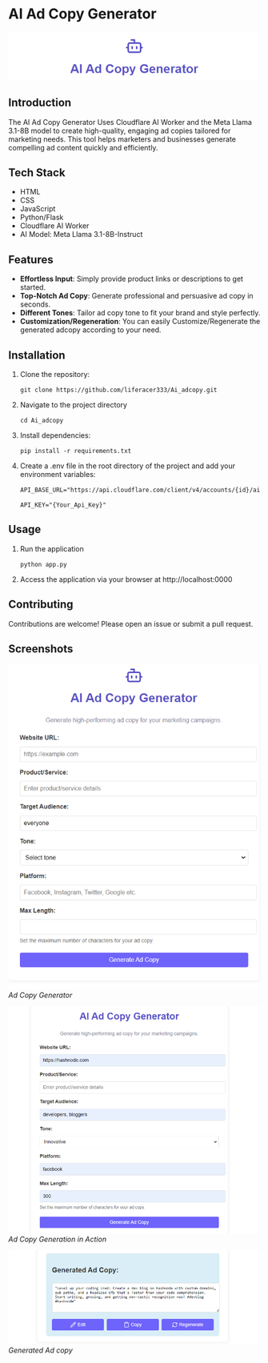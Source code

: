 # AI Ad Copy Generator
![logo](images/img3.png)
## Introduction
The AI Ad Copy Generator Uses Cloudflare AI Worker and the Meta Llama 3.1-8B model to create high-quality, engaging ad copies tailored for marketing needs. This tool helps marketers and businesses generate compelling ad content quickly and efficiently.

## Tech Stack
- HTML
- CSS
- JavaScript
- Python/Flask
- Cloudflare AI Worker
- AI Model: Meta Llama 3.1-8B-Instruct

## Features
- **Effortless Input**: Simply provide product links or descriptions to get started.
- **Top-Notch Ad Copy**: Generate professional and persuasive ad copy in seconds.
- **Different Tones**: Tailor ad copy tone to fit your brand and style perfectly.
- **Customization/Regeneration**: You can easily Customize/Regenerate the generated adcopy according to your need.


## Installation
1. Clone the repository:
   ```
   git clone https://github.com/liferacer333/Ai_adcopy.git
   ```
2. Navigate to the project directory
   ```
   cd Ai_adcopy
   ```
3. Install dependencies:
   ```
   pip install -r requirements.txt
   ```
4. Create a .env file in the root directory of the project and add your environment variables:
   ```
   API_BASE_URL="https://api.cloudflare.com/client/v4/accounts/{id}/ai/run/"
   ```
   ```
   API_KEY="{Your_Api_Key}"
   ```
## Usage
1. Run the application
   ```
   python app.py
   ```
2. Access the application via your browser at http://localhost:0000

## Contributing
Contributions are welcome! Please open an issue or submit a pull request.


## Screenshots
![Home](images/img2.png)
*Ad Copy Generator*

![Ad Copy Generation](images/img4.png)
*Ad Copy Generation in Action*

![Ad Copy Generation](images/img5.png)
*Generated Ad copy*
